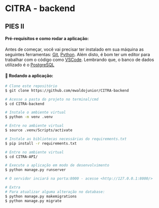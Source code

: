 
# CITRA - backend
## PIES II


#### Pré-requisitos e como rodar a aplicação:

Antes de começar, você vai precisar ter instalado em sua máquina as seguintes ferramentas:
[Git](https://git-scm.com), [Python](https://www.python.org). 
Além disto, é bom ter um editor para trabalhar com o código como [VSCode](https://code.visualstudio.com/).
Lembrando que, o banco de dados utilizado é o [PostgreSQL](https://www.postgresql.org/)

#### 🎲 Rodando a aplicação:

```bash
# Clone este repositório
$ git clone https://github.com/ewaldojunior/CITRA-backend

# Acesse a pasta do projeto no terminal/cmd
$ cd CITRA-backend

# Instale o ambiente virtual
$ python -m venv .venv

# Entre no ambiente virtual
$ source .venv/Scripts/activate

# Instale as bibliotecas necessárias do requirements.txt
$ pip install -r requirements.txt

# Entre no ambiente virtual
$ cd CITRA-API/

# Execute a aplicação em modo de desenvolvimento
$ python manage.py runserver

# O servidor inciará na porta:8000 - acesse <http://127.0.0.1:8000/>

# Extra
# Para atualizar alguma alteração no database:
$ python manage.py makemigrations
$ python manage.py migrate

```



